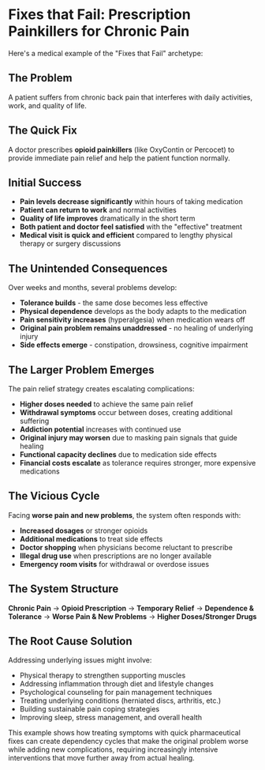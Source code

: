 # Fixes that Fail: Prescription Painkillers for Chronic Pain

Here's a medical example of the "Fixes that Fail" archetype:

## The Problem

A patient suffers from chronic back pain that interferes with daily activities, work, and quality of life.

## The Quick Fix
A doctor prescribes **opioid painkillers** (like OxyContin or Percocet) to provide immediate pain relief and help the patient function normally.

## Initial Success

- **Pain levels decrease significantly** within hours of taking medication
- **Patient can return to work** and normal activities
- **Quality of life improves** dramatically in the short term
- **Both patient and doctor feel satisfied** with the "effective" treatment
- **Medical visit is quick and efficient** compared to lengthy physical therapy or surgery discussions

## The Unintended Consequences
Over weeks and months, several problems develop:

- **Tolerance builds** - the same dose becomes less effective
- **Physical dependence** develops as the body adapts to the medication
- **Pain sensitivity increases** (hyperalgesia) when medication wears off
- **Original pain problem remains unaddressed** - no healing of underlying injury
- **Side effects emerge** - constipation, drowsiness, cognitive impairment

## The Larger Problem Emerges
The pain relief strategy creates escalating complications:

- **Higher doses needed** to achieve the same pain relief
- **Withdrawal symptoms** occur between doses, creating additional suffering
- **Addiction potential** increases with continued use
- **Original injury may worsen** due to masking pain signals that guide healing
- **Functional capacity declines** due to medication side effects
- **Financial costs escalate** as tolerance requires stronger, more expensive medications

## The Vicious Cycle
Facing **worse pain and new problems**, the system often responds with:

- **Increased dosages** or stronger opioids
- **Additional medications** to treat side effects
- **Doctor shopping** when physicians become reluctant to prescribe
- **Illegal drug use** when prescriptions are no longer available
- **Emergency room visits** for withdrawal or overdose issues

## The System Structure
**Chronic Pain** → **Opioid Prescription** → **Temporary Relief** → **Dependence & Tolerance** → **Worse Pain & New Problems** → **Higher Doses/Stronger Drugs**

## The Root Cause Solution
Addressing underlying issues might involve:
- Physical therapy to strengthen supporting muscles
- Addressing inflammation through diet and lifestyle changes
- Psychological counseling for pain management techniques
- Treating underlying conditions (herniated discs, arthritis, etc.)
- Building sustainable pain coping strategies
- Improving sleep, stress management, and overall health

This example shows how treating symptoms with quick pharmaceutical fixes can create dependency cycles that make the original problem worse while adding new complications, requiring increasingly intensive interventions that move further away from actual healing.